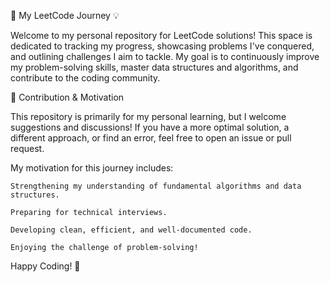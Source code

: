 🚀 My LeetCode Journey 💡

Welcome to my personal repository for LeetCode solutions! This space is dedicated to tracking my progress, showcasing problems I've conquered, and outlining challenges I aim to tackle. My goal is to continuously improve my problem-solving skills, master data structures and algorithms, and contribute to the coding community.

🤝 Contribution & Motivation

This repository is primarily for my personal learning, but I welcome suggestions and discussions! If you have a more optimal solution, a different approach, or find an error, feel free to open an issue or pull request.

My motivation for this journey includes:

    Strengthening my understanding of fundamental algorithms and data structures.

    Preparing for technical interviews.

    Developing clean, efficient, and well-documented code.

    Enjoying the challenge of problem-solving!

Happy Coding! 🚀
